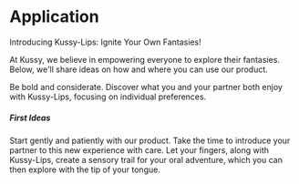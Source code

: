 
# Application

Introducing Kussy-Lips: Ignite Your Own Fantasies!

At Kussy, we believe in empowering everyone to explore their fantasies. Below, we'll share ideas on how and where you can use our product.

Be bold and considerate. Discover what you and your partner both enjoy with Kussy-Lips, focusing on individual preferences.

##### First Ideas


Start gently and patiently with our product. Take the time to introduce your partner to this new experience with care. Let your fingers, along with Kussy-Lips, create a sensory trail for your oral adventure, which you can then explore with the tip of your tongue.

